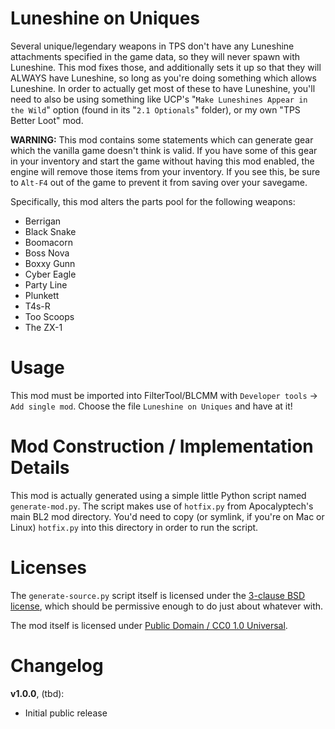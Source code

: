 Luneshine on Uniques
====================

Several unique/legendary weapons in TPS don't have any Luneshine attachments
specified in the game data, so they will never spawn with Luneshine.  This mod
fixes those, and additionally sets it up so that they will ALWAYS have
Luneshine, so long as you're doing something which allows Luneshine.  In order
to actually get most of these to have Luneshine, you'll need to also be using
something like UCP's "`Make Luneshines Appear in the Wild`" option (found in its
"`2.1 Optionals`" folder), or my own "TPS Better Loot" mod.

**WARNING:** This mod contains some statements which can generate gear which
the vanilla game doesn't think is valid.  If you have some of this gear in your
inventory and start the game without having this mod enabled, the engine will
remove those items from your inventory.  If you see this, be sure to `Alt-F4`
out of the game to prevent it from saving over your savegame.

Specifically, this mod alters the parts pool for the following weapons:

* Berrigan
* Black Snake
* Boomacorn
* Boss Nova
* Boxxy Gunn
* Cyber Eagle
* Party Line
* Plunkett
* T4s-R
* Too Scoops
* The ZX-1

Usage
=====

This mod must be imported into FilterTool/BLCMM with `Developer tools` ->
`Add single mod`.  Choose the file `Luneshine on Uniques` and have at it!

Mod Construction / Implementation Details
=========================================

This mod is actually generated using a simple little Python script named
`generate-mod.py`.  The script makes use of `hotfix.py` from Apocalyptech's
main BL2 mod directory.  You'd need to copy (or symlink, if you're on Mac
or Linux) `hotfix.py` into this directory in order to run the script.

Licenses
========

The `generate-source.py` script itself is licensed under the
[3-clause BSD license](https://opensource.org/licenses/BSD-3-Clause),
which should be permissive enough to do just about whatever with.

The mod itself is licensed under
[Public Domain / CC0 1.0 Universal](https://creativecommons.org/publicdomain/zero/1.0/).

Changelog
=========

**v1.0.0**, (tbd):
 * Initial public release
